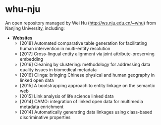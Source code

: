 # whu-nju
An open repository managed by Wei Hu (http://ws.nju.edu.cn/~whu) from Nanjing University, including:
+ **Websites**
  - [2018] Automated comparative table generation for facilitating human intervention in multi-entity resolution
  - [2017] Cross-lingual entity alignment via joint attribute-preserving embedding
  - [2016] Cleaning by clustering: methodology for addressing data quality issues in biomedical metadata
  - [2016] Clinga: bringing Chinese physical and human geography in linked open data
  - [2015] A bootstrapping approach to entity linkage on the semantic web
  - [2015] Link analysis of life science linked data
  - [2014] CAMO: integration of linked open data for multimedia metadata enrichment
  - [2014] Automatically generating data linkages using class-based discriminative properties

